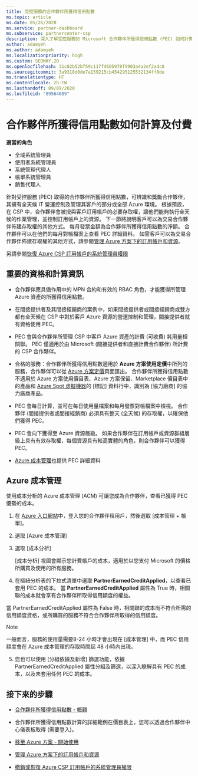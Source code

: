 ```yaml
---
title: 受控服務的合作夥伴所獲得信用點數
ms.topic: article
ms.date: 05/26/2020
ms.service: partner-dashboard
ms.subservice: partnercenter-csp
description: 深入了解受控服務的 Microsoft 合作夥伴所獲得信用點數 (PEC) 如何計算及支付，以及如何確保您符合資格。
author: adamyeh
ms.author: adamyeh
ms.localizationpriority: high
ms.custom: SEOMAY.20
ms.openlocfilehash: 31c82b52bf59c117f4605978f9903a4a2ef2adc8
ms.sourcegitcommit: 3a9318d0de7a159215cb454295125532134ff8de
ms.translationtype: HT
ms.contentlocale: zh-TW
ms.lasthandoff: 09/09/2020
ms.locfileid: "89564689"
---
```

# <a name="how-the-partner-earned-credit-is-calculated-and-paid"></a>合作夥伴所獲得信用點數如何計算及付費

**適當的角色**

- 全域系統管理員
- 使用者系統管理員
- 系統管理代理人
- 帳單系統管理員
- 銷售代理人

針對受控服務 (PEC) 取得的合作夥伴所獲得信用點數，可辨識和獎勵合作夥伴，其擁有全天候 IT 營運控制及管理其客戶的部分或全部 Azure 環境。 根據預設，在 CSP 中，合作夥伴會被授與客戶訂用帳戶的必要存取權，讓他們能夠執行全天候的作業管理，並控制訂用帳戶上的資源。 下一節將說明客戶可以為交易合作夥伴佈建存取權的其他方式。 每月發票金額為合作夥伴所獲得信用點數的淨額。 合作夥伴可以在他們的每月對帳檔案上查看 PEC 詳細資料。 如需客戶可以為交易合作夥伴佈建存取權的其他方式，請參閱[管理 Azure 方案下的訂用帳戶和資源](azure-plan-manage.md)。

另請參閱[恢復 Azure CSP 訂用帳戶的系統管理員權限](revoke-reinstate-csp.md)

## <a name="important-eligibility-and-calculation-information"></a>重要的資格和計算資訊

- 合作夥伴應具備作用中的 MPN 合約和有效的 RBAC 角色，才能獲得所管理 Azure 資產的所獲得信用點數。 

- 在間接提供者及其間接經銷商的案例中，如果間接提供者或間接經銷商或雙方都有全天候在 CSP 中對於客戶 Azure 資源的營運控制和管理，間接提供者就有資格使用 PEC。

- PEC 會與合作夥伴所管理 CSP 中客戶 Azure 資產的計費 (可收費) 耗用量相關聯。 PEC 僅適用於由 Microsoft (間接提供者和直接計費合作夥伴) 所計費的 CSP 合作夥伴。 

- 合格的服務：合作夥伴所獲得信用點數適用於 **Azure 方案使用定價**中所列的服務，合作夥伴可以從 [Azure 方案定價](https://partner.microsoft.com/commerce/sales)頁面匯出。 合作夥伴所獲得信用點數不適用於 Azure 方案使用價目表、Azure 方案保留、Marketplace 價目表中的產品和 [Azure Spot 虛擬機器](https://partner.microsoft.com/resources/collection/azure-spot-in-csp#/)的 [標記] 資料行中，識別為 [協力廠商] 的協力廠商產品。

- PEC 會每日計算，並可在每日使用量檔案和每月發票對帳檔案中檢視。 合作夥伴 (間接提供者或間接經銷商) 必須具有整天 (全天候) 的存取權，以確保他們獲得 PEC。  

- PEC 會向下獲得至 Azure 資源層級。 如果合作夥伴在訂用帳戶或資源群組層級上具有有效存取權，每個資源具有較高實體的角色，則合作夥伴可以獲得 PEC。  

- [Azure 成本管理](https://go.microsoft.com/fwlink/?linkid=2106482)也提供 PEC 詳細資料

## <a name="azure-cost-management"></a>Azure 成本管理

使用成本分析的 Azure 成本管理 (ACM) 可讓您成為合作夥伴，查看已獲得 PEC 優勢的成本。  

1. 在 [Azure 入口網站](https://portal.azure.com)中，登入您的合作夥伴租用戶，然後選取 [成本管理 + 帳單]。

2. 選取 [Azure 成本管理]

3. 選取 [成本分析]

   [成本分析] 視圖會顯示您計費帳戶的成本，適用於以您支付 Microsoft 的價格所購買及使用的所有服務。

4. 在樞紐分析表的下拉式清單中選取 **PartnerEarnedCreditApplied**，以查看已套用 PEC 的成本。 當 **PartnerEarnedCreditApplied** 屬性為 True 時，相關聯的成本就會享有合作夥伴所取得信用額度的權益。 

當 PartnerEarnedCreditApplied 屬性為 False 時，相關聯的成本尚不符合所需的信用額度資格，或所購買的服務不符合合作夥伴所取得的信用額度。

>[!NOTE] 
>一般而言，服務的使用量需要8-24 小時才會出現在 [成本管理] 中，而 PEC 信用額度會在 Azure 成本管理的存取時間起 48 小時內出現。

5. 您也可以使用 [分組依據及新增] 篩選功能，依據 PartnerEarnedCreditApplied 屬性分組及篩選，以深入瞭解具有 PEC 的成本，以及未套用任何 PEC 的成本。

## <a name="next-steps"></a>接下來的步驟

- [合作夥伴所獲得信用點數 - 概觀](partner-earned-credit.md)

- 合作夥伴所獲得信用點數計算的詳細範例在價目表上，您可以透過合作夥伴中心儀表板取得 (需要登入)。

- [移至 Azure 方案 - 開始使用](azure-plan-get-started.md)

- [管理 Azure 方案下的訂用帳戶和資源](azure-plan-manage.md)

- [撤銷或恢復 Azure CSP 訂用帳戶的系統管理員權限](revoke-reinstate-csp.md)

